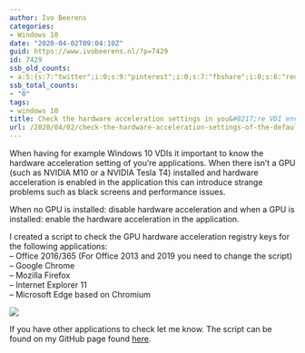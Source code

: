 ```yaml
---
author: Ivo Beerens
categories:
- Windows 10
date: "2020-04-02T09:04:10Z"
guid: https://www.ivobeerens.nl/?p=7429
id: 7429
ssb_old_counts:
- a:5:{s:7:"twitter";i:0;s:9:"pinterest";i:0;s:7:"fbshare";i:0;s:6:"reddit";i:0;s:6:"tumblr";i:0;}
ssb_total_counts:
- "0"
tags:
- windows 10
title: Check the hardware acceleration settings in you&#8217;re VDI environment
url: /2020/04/02/check-the-hardware-acceleration-settings-of-the-default-applications-in-youre-vdi-environment/
---
```


When having for example Windows 10 VDIs it important to know the hardware acceleration setting of you’re applications. When there isn’t a GPU (such as NVIDIA M10 or a NVIDIA Tesla T4) installed and hardware acceleration is enabled in the application this can introduce strange problems such as black screens and performance issues.

When no GPU is installed: disable hardware acceleration and when a GPU is installed: enable the hardware acceleration in the application.

I created a script to check the GPU hardware acceleration registry keys for the following applications:  
– Office 2016/365 (For Office 2013 and 2019 you need to change the script)  
– Google Chrome  
– Mozilla Firefox  
– Internet Explorer 11  
– Microsoft Edge based on Chromium

[![](http://localhost/wp-content/uploads/2020/04/hwacceleration-300x246.png)](http://localhost/wp-content/uploads/2020/04/hwacceleration.png)

If you have other applications to check let me know. The script can be found on my GitHub page found [here](https://github.com/ibeerens/Powershell/blob/master/CheckHWacceleration.ps1).
